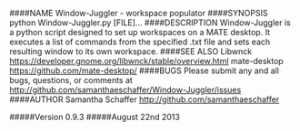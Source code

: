 ####NAME
    Window-Juggler - workspace populator
####SYNOPSIS
    python Window-Juggler.py [FILE]...
####DESCRIPTION
    Window-Juggler is a python script designed to set up workspaces on a MATE desktop.
    It executes a list of commands from the specified .txt file and sets each resulting window
    to its own workspace.
####SEE ALSO
    Libwnck https://developer.gnome.org/libwnck/stable/overview.html
    mate-desktop https://github.com/mate-desktop/
####BUGS
    Please submit any and all bugs, questions, or comments at
    http://github.com/samanthaeschaffer/Window-Juggler/issues
####AUTHOR
    Samantha Schaffer http://github.com/samanthaeschaffer
    
#####Version 0.9.3
#####August 22nd 2013
